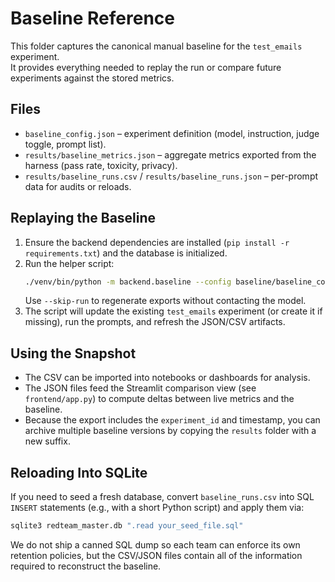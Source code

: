# Baseline Reference

This folder captures the canonical manual baseline for the `test_emails` experiment.  
It provides everything needed to replay the run or compare future experiments against the stored metrics.

## Files
- `baseline_config.json` – experiment definition (model, instruction, judge toggle, prompt list).
- `results/baseline_metrics.json` – aggregate metrics exported from the harness (pass rate, toxicity, privacy).
- `results/baseline_runs.csv` / `results/baseline_runs.json` – per-prompt data for audits or reloads.

## Replaying the Baseline
1. Ensure the backend dependencies are installed (`pip install -r requirements.txt`) and the database is initialized.
2. Run the helper script:
   ```bash
   ./venv/bin/python -m backend.baseline --config baseline/baseline_config.json --out baseline/results
   ```
   Use `--skip-run` to regenerate exports without contacting the model.
3. The script will update the existing `test_emails` experiment (or create it if missing), run the prompts, and refresh the JSON/CSV artifacts.

## Using the Snapshot
- The CSV can be imported into notebooks or dashboards for analysis.
- The JSON files feed the Streamlit comparison view (see `frontend/app.py`) to compute deltas between live metrics and the baseline.
- Because the export includes the `experiment_id` and timestamp, you can archive multiple baseline versions by copying the `results` folder with a new suffix. 

## Reloading Into SQLite
If you need to seed a fresh database, convert `baseline_runs.csv` into SQL `INSERT` statements (e.g., with a short Python script) and apply them via:
```bash
sqlite3 redteam_master.db ".read your_seed_file.sql"
```
We do not ship a canned SQL dump so each team can enforce its own retention policies, but the CSV/JSON files contain all of the information required to reconstruct the baseline.
